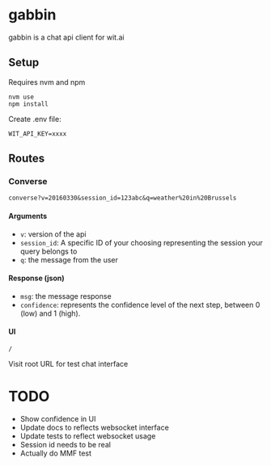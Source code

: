 # gabbin

gabbin is a chat api client for wit.ai

## Setup

Requires nvm and npm

```
nvm use
npm install
```

Create .env file:

```
WIT_API_KEY=xxxx
```

## Routes

### Converse

```
converse?v=20160330&session_id=123abc&q=weather%20in%20Brussels
```

#### Arguments

 * `v`: version of the api
 * `session_id`: A specific ID of your choosing representing the session your query belongs to
 * `q`: the message from the user

#### Response (json)

 * `msg`: the message response
 * `confidence`: represents the confidence level of the next step, between 0 (low) and 1 (high).

#### UI

```
/
```

Visit root URL for test chat interface

# TODO

 * Show confidence in UI
 * Update docs to reflects websocket interface
 * Update tests to reflect websocket usage
 * Session id needs to be real
 * Actually do MMF test
